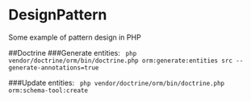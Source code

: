 # DesignPattern
Some example of pattern design in PHP

##Doctrine
###Generate entities:
` php vendor/doctrine/orm/bin/doctrine.php orm:generate:entities src --generate-annotations=true`

###Update entities:
` php vendor/doctrine/orm/bin/doctrine.php orm:schema-tool:create`
